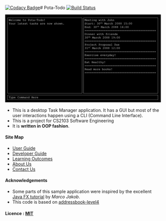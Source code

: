[![Codacy Badge](https://api.codacy.com/project/badge/Grade/7994094a9dd944f69fdfbf881c7bff0d)](https://www.codacy.com/app/zeticous/main_2?utm_source=github.com&amp;utm_medium=referral&amp;utm_content=CS2103JAN2017-T15-B3/main&amp;utm_campaign=Badge_Grade)# Pota-Todo
[![Build Status](https://travis-ci.org/CS2103JAN2017-T15-B3/main.svg?branch=master)](https://travis-ci.org/CS2103JAN2017-T15-B3/main)

<img src="docs/images/newUi.png" width="600"><br>

* This is a desktop Task Manager application. It has a GUI but most of the user interactions happen using
  a CLI (Command Line Interface).
* This is a project for CS2103 Software Engineering
* It is **written in OOP fashion**.


#### Site Map
* [User Guide](docs/UserGuide.md)
* [Developer Guide](docs/DeveloperGuide.md)
* [Learning Outcomes](docs/LearningOutcomes.md)
* [About Us](docs/AboutUs.md)
* [Contact Us](docs/ContactUs.md)


#### Acknowledgements

* Some parts of this sample application were inspired by the excellent
  [Java FX tutorial](http://code.makery.ch/library/javafx-8-tutorial/) by *Marco Jakob*.
* This code is based on [addressbook-level4](https://github.com/nus-cs2103-AY1617S2/addressbook-level4) 

#### Licence : [MIT](LICENSE)
